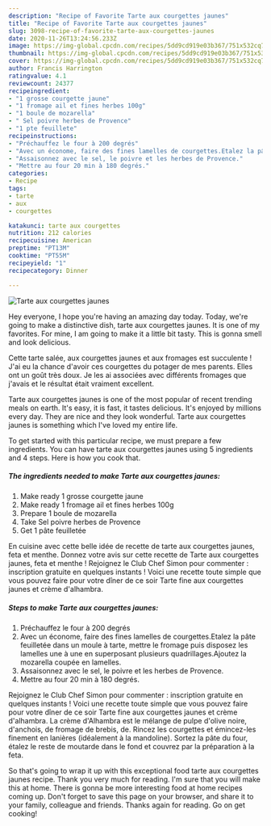 ```yaml
---
description: "Recipe of Favorite Tarte aux courgettes jaunes"
title: "Recipe of Favorite Tarte aux courgettes jaunes"
slug: 3098-recipe-of-favorite-tarte-aux-courgettes-jaunes
date: 2020-11-26T13:24:56.233Z
image: https://img-global.cpcdn.com/recipes/5dd9cd919e03b367/751x532cq70/tarte-aux-courgettes-jaunes-photo-principale-de-la-recette.jpg
thumbnail: https://img-global.cpcdn.com/recipes/5dd9cd919e03b367/751x532cq70/tarte-aux-courgettes-jaunes-photo-principale-de-la-recette.jpg
cover: https://img-global.cpcdn.com/recipes/5dd9cd919e03b367/751x532cq70/tarte-aux-courgettes-jaunes-photo-principale-de-la-recette.jpg
author: Francis Harrington
ratingvalue: 4.1
reviewcount: 24377
recipeingredient:
- "1 grosse courgette jaune"
- "1 fromage ail et fines herbes 100g"
- "1 boule de mozarella"
- " Sel poivre herbes de Provence"
- "1 pte feuillete"
recipeinstructions:
- "Préchauffez le four à 200 degrés"
- "Avec un économe, faire des fines lamelles de courgettes.Etalez la pâte feuilletée dans un moule à tarte, mettre le fromage puis disposez les lamelles une à une en superposant plusieurs quadrillages.Ajoutez la mozarella coupée en lamelles."
- "Assaisonnez avec le sel, le poivre et les herbes de Provence."
- "Mettre au four 20 min à 180 degrés."
categories:
- Recipe
tags:
- tarte
- aux
- courgettes

katakunci: tarte aux courgettes 
nutrition: 212 calories
recipecuisine: American
preptime: "PT13M"
cooktime: "PT55M"
recipeyield: "1"
recipecategory: Dinner

---
```



![Tarte aux courgettes jaunes](https://img-global.cpcdn.com/recipes/5dd9cd919e03b367/751x532cq70/tarte-aux-courgettes-jaunes-photo-principale-de-la-recette.jpg)

Hey everyone, I hope you're having an amazing day today. Today, we're going to make a distinctive dish, tarte aux courgettes jaunes. It is one of my favorites. For mine, I am going to make it a little bit tasty. This is gonna smell and look delicious.

Cette tarte salée, aux courgettes jaunes et aux fromages est succulente ! J&#39;ai eu la chance d&#39;avoir ces courgettes du potager de mes parents. Elles ont un goût très doux. Je les ai associées avec différents fromages que j&#39;avais et le résultat était vraiment excellent.

Tarte aux courgettes jaunes is one of the most popular of recent trending meals on earth. It's easy, it is fast, it tastes delicious. It's enjoyed by millions every day. They are nice and they look wonderful. Tarte aux courgettes jaunes is something which I've loved my entire life.


To get started with this particular recipe, we must prepare a few ingredients. You can have tarte aux courgettes jaunes using 5 ingredients and 4 steps. Here is how you cook that.

<!--inarticleads1-->

##### The ingredients needed to make Tarte aux courgettes jaunes:

1. Make ready 1 grosse courgette jaune
1. Make ready 1 fromage ail et fines herbes 100g
1. Prepare 1 boule de mozarella
1. Take  Sel poivre herbes de Provence
1. Get 1 pâte feuilletée


En cuisine avec cette belle idée de recette de tarte aux courgettes jaunes, feta et menthe. Donnez votre avis sur cette recette de Tarte aux courgettes jaunes, feta et menthe ! Rejoignez le Club Chef Simon pour commenter : inscription gratuite en quelques instants ! Voici une recette toute simple que vous pouvez faire pour votre dîner de ce soir Tarte fine aux courgettes jaunes et crème d&#39;alhambra. 

<!--inarticleads2-->

##### Steps to make Tarte aux courgettes jaunes:

1. Préchauffez le four à 200 degrés
1. Avec un économe, faire des fines lamelles de courgettes.Etalez la pâte feuilletée dans un moule à tarte, mettre le fromage puis disposez les lamelles une à une en superposant plusieurs quadrillages.Ajoutez la mozarella coupée en lamelles.
1. Assaisonnez avec le sel, le poivre et les herbes de Provence.
1. Mettre au four 20 min à 180 degrés.


Rejoignez le Club Chef Simon pour commenter : inscription gratuite en quelques instants ! Voici une recette toute simple que vous pouvez faire pour votre dîner de ce soir Tarte fine aux courgettes jaunes et crème d&#39;alhambra. La crème d&#39;Alhambra est le mélange de pulpe d&#39;olive noire, d&#39;anchois, de fromage de brebis, de. Rincez les courgettes et émincez-les finement en lanières (idéalement à la mandoline). Sortez la pâte du four, étalez le reste de moutarde dans le fond et couvrez par la préparation à la feta. 

So that's going to wrap it up with this exceptional food tarte aux courgettes jaunes recipe. Thank you very much for reading. I'm sure that you will make this at home. There is gonna be more interesting food at home recipes coming up. Don't forget to save this page on your browser, and share it to your family, colleague and friends. Thanks again for reading. Go on get cooking!
